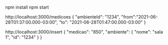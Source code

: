 npm install
npm start

http://localhost:3000/medicoes
{
"ambienteId": "1234",
"from":"2021-06-28T01:37:00.000-03:00",
"to": "2021-06-28T01:47:00.000-03:00"
}

http://localhost:3000/insert
{
"medicao": "850",
"ambiente": {
"nome": "sala 1",
"id": "1234"
}
}

